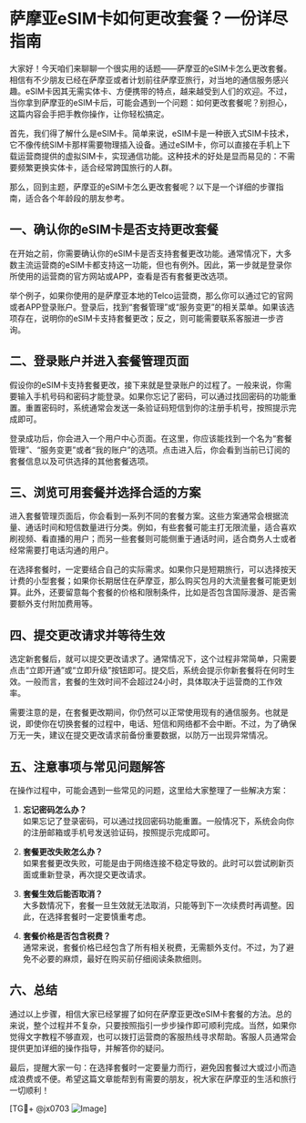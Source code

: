 # 萨摩亚eSIM卡如何更改套餐？一份详尽指南

大家好！今天咱们来聊聊一个很实用的话题——萨摩亚的eSIM卡怎么更改套餐。相信有不少朋友已经在萨摩亚或者计划前往萨摩亚旅行，对当地的通信服务感兴趣。eSIM卡因其无需实体卡、方便携带的特点，越来越受到人们的欢迎。不过，当你拿到萨摩亚的eSIM卡后，可能会遇到一个问题：如何更改套餐呢？别担心，这篇内容会手把手教你操作，让你轻松搞定。

首先，我们得了解什么是eSIM卡。简单来说，eSIM卡是一种嵌入式SIM卡技术，它不像传统SIM卡那样需要物理插入设备。通过eSIM卡，你可以直接在手机上下载运营商提供的虚拟SIM卡，实现通信功能。这种技术的好处是显而易见的：不需要频繁更换实体卡，适合经常跨国旅行的人群。

那么，回到主题，萨摩亚的eSIM卡怎么更改套餐呢？以下是一个详细的步骤指南，适合各个年龄段的朋友参考。

## 一、确认你的eSIM卡是否支持更改套餐

在开始之前，你需要确认你的eSIM卡是否支持套餐更改功能。通常情况下，大多数主流运营商的eSIM卡都支持这一功能，但也有例外。因此，第一步就是登录你所使用的运营商的官方网站或APP，查看是否有套餐更改选项。

举个例子，如果你使用的是萨摩亚本地的Telco运营商，那么你可以通过它的官网或者APP登录账户。登录后，找到“套餐管理”或“服务变更”的相关菜单。如果该选项存在，说明你的eSIM卡支持套餐更改；反之，则可能需要联系客服进一步咨询。

## 二、登录账户并进入套餐管理页面

假设你的eSIM卡支持套餐更改，接下来就是登录账户的过程了。一般来说，你需要输入手机号码和密码才能登录。如果你忘记了密码，可以通过找回密码的功能重置。重置密码时，系统通常会发送一条验证码短信到你的注册手机号，按照提示完成即可。

登录成功后，你会进入一个用户中心页面。在这里，你应该能找到一个名为“套餐管理”、“服务变更”或者“我的账户”的选项。点击进入后，你会看到当前已订阅的套餐信息以及可供选择的其他套餐选项。

## 三、浏览可用套餐并选择合适的方案

进入套餐管理页面后，你会看到一系列不同的套餐方案。这些方案通常会根据流量、通话时间和短信数量进行分类。例如，有些套餐可能主打无限流量，适合喜欢刷视频、看直播的用户；而另一些套餐则可能侧重于通话时间，适合商务人士或者经常需要打电话沟通的用户。

在选择套餐时，一定要结合自己的实际需求。如果你只是短期旅行，可以选择按天计费的小型套餐；如果你长期居住在萨摩亚，那么购买包月的大流量套餐可能更划算。此外，还要留意每个套餐的价格和限制条件，比如是否包含国际漫游、是否需要额外支付附加费用等。

## 四、提交更改请求并等待生效

选定新套餐后，就可以提交更改请求了。通常情况下，这个过程非常简单，只需要点击“立即开通”或“立即升级”按钮即可。提交后，系统会提示你新套餐将在何时生效。一般而言，套餐的生效时间不会超过24小时，具体取决于运营商的工作效率。

需要注意的是，在套餐更改期间，你仍然可以正常使用现有的通信服务。也就是说，即使你在切换套餐的过程中，电话、短信和网络都不会中断。不过，为了确保万无一失，建议在提交更改请求前备份重要数据，以防万一出现异常情况。

## 五、注意事项与常见问题解答

在操作过程中，可能会遇到一些常见的问题，这里给大家整理了一些解决方案：

1. **忘记密码怎么办？**  
   如果忘记了登录密码，可以通过找回密码功能重置。一般情况下，系统会向你的注册邮箱或手机号发送验证码，按照提示完成即可。

2. **套餐更改失败怎么办？**  
   如果套餐更改失败，可能是由于网络连接不稳定导致的。此时可以尝试刷新页面或重新登录，再次提交更改请求。

3. **套餐生效后能否取消？**  
   大多数情况下，套餐一旦生效就无法取消，只能等到下一次续费时再调整。因此，在选择套餐时一定要慎重考虑。

4. **套餐价格是否包含税费？**  
   通常来说，套餐价格已经包含了所有相关税费，无需额外支付。不过，为了避免不必要的麻烦，最好在购买前仔细阅读条款细则。

## 六、总结

通过以上步骤，相信大家已经掌握了如何在萨摩亚更改eSIM卡套餐的方法。总的来说，整个过程并不复杂，只要按照指引一步步操作即可顺利完成。当然，如果你觉得文字教程不够直观，也可以拨打运营商的客服热线寻求帮助。客服人员通常会提供更加详细的操作指导，并解答你的疑问。

最后，提醒大家一句：在选择套餐时一定要量力而行，避免因套餐过大或过小而造成浪费或不便。希望这篇文章能帮到有需要的朋友，祝大家在萨摩亚的生活和旅行一切顺利！

[TG💪+ @jx0703 ![Image](https://github.com/user-attachments/assets/dbca1d08-cadb-493c-b0ec-ad6f7a83f270)]